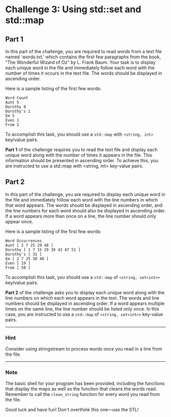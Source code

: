 # Challenge 3: Using std::set and std::map

## Part 1

In this part of the challenge, you are required to read words from a text file named 'words.txt,' which contains the first few paragraphs from the book, "The Wonderful Wizard of Oz" by L. Frank Baum. Your task is to display each unique word in the file and immediately follow each word with the number of times it occurs in the text file. The words should be displayed in ascending order.

Here is a sample listing of the first few words:

```
Word Count
Aunt 5
Dorothy 8
Dorothy's 1
Em 5
Even 1
From 1
```


To accomplish this task, you should use a `std::map` with `<string, int>` key/value pairs.

**Part 1** of the challenge requires you to read the text file and display each unique word along with the number of times it appears in the file. This information should be presented in ascending order. To achieve this, you are instructed to use a std::map with <string, int> key-value pairs.

## Part 2

In this part of the challenge, you are required to display each unique word in the file and immediately follow each word with the line numbers in which that word appears. The words should be displayed in ascending order, and the line numbers for each word should also be displayed in ascending order. If a word appears more than once on a line, the line number should only appear once.

Here is a sample listing of the first few words:

```
Word Occurrences
Aunt [ 2 7 25 29 48 ]
Dorothy [ 1 7 15 29 39 43 47 51 ]
Dorothy's [ 31 ]
Em [ 2 7 25 30 48 ]
Even [ 19 ]
From [ 50 ]
```


To accomplish this task, you should use a `std::map` of `<string, set<int>>` key/value pairs.


**Part 2** of the challenge asks you to display each unique word along with the line numbers on which each word appears in the text. The words and line numbers should be displayed in ascending order. If a word appears multiple times on the same line, the line number should be listed only once. In this case, you are instructed to use a `std::map` of `<string, set<int>>` key-value pairs.

---

### Hint

Consider using stringstream to process words once you read in a line from the file.

---

### Note

The basic shell for your program has been provided, including the functions that display the maps as well as the function that cleans the words read. Remember to call the `clean_string` function for every word you read from the file.

Good luck and have fun! Don't overthink this one—use the STL!